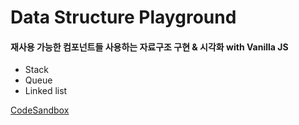 # Data Structure Playground

#### 재사용 가능한 컴포넌트들 사용하는 자료구조 구현 & 시각화 with Vanilla JS
- Stack
- Queue
- Linked list

[CodeSandbox](https://codesandbox.io/s/data-structure-playground-w076t)

